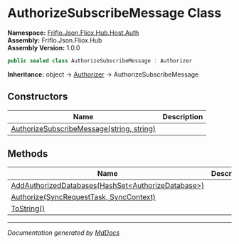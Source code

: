 ﻿<!--  
  <auto-generated>   
    The contents of this file were generated by a tool.  
    Changes to this file may be list if the file is regenerated  
  </auto-generated>   
-->

# AuthorizeSubscribeMessage Class

**Namespace:** [Friflo.Json.Fliox.Hub.Host.Auth](../index.md)  
**Assembly:** Friflo.Json.Fliox.Hub  
**Assembly Version:** 1.0.0

```csharp
public sealed class AuthorizeSubscribeMessage : Authorizer
```

**Inheritance:** object → [Authorizer](../Authorizer/index.md) → AuthorizeSubscribeMessage

## Constructors

| Name                                                               | Description |
| ------------------------------------------------------------------ | ----------- |
| [AuthorizeSubscribeMessage(string, string)](constructors/index.md) |             |

## Methods

| Name                                                                                      | Description |
| ----------------------------------------------------------------------------------------- | ----------- |
| [AddAuthorizedDatabases(HashSet\<AuthorizeDatabase\>)](methods/AddAuthorizedDatabases.md) |             |
| [Authorize(SyncRequestTask, SyncContext)](methods/Authorize.md)                           |             |
| [ToString()](methods/ToString.md)                                                         |             |

___

*Documentation generated by [MdDocs](https://github.com/ap0llo/mddocs)*
